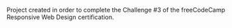 Project created in order to complete the Challenge #3 of the freeCodeCamp Responsive Web Design certification.
